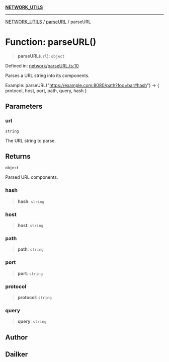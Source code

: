 [**NETWORK_UTILS**](../../README.md)

***

[NETWORK_UTILS](../../README.md) / [parseURL](../README.md) / parseURL

# Function: parseURL()

> **parseURL**(`url`): `object`

Defined in: [network/parseURL.ts:10](https://github.com/dailker/everyutil/blob/7c30ec40bbb398255a9be572db0a537e8bcb9c11/src/network/parseURL.ts#L10)

Parses a URL string into its components.

Example: parseURL("https://example.com:8080/path?foo=bar#hash") → { protocol, host, port, path, query, hash }

## Parameters

### url

`string`

The URL string to parse.

## Returns

`object`

Parsed URL components.

### hash

> **hash**: `string`

### host

> **host**: `string`

### path

> **path**: `string`

### port

> **port**: `string`

### protocol

> **protocol**: `string`

### query

> **query**: `string`

## Author

## Dailker
